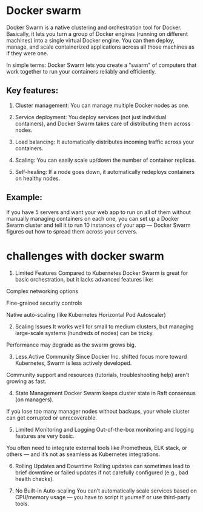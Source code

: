 
# Docker swarm 

Docker Swarm is a native clustering and orchestration tool for Docker. Basically, it lets you turn a group of Docker engines (running on different machines) into a single virtual Docker engine. You can then deploy, manage, and scale containerized applications across all those machines as if they were one.

In simple terms:
Docker Swarm lets you create a "swarm" of computers that work together to run your containers reliably and efficiently.

## Key features:

1. Cluster management: You can manage multiple Docker nodes as one.

2. Service deployment: You deploy services (not just individual containers), and Docker Swarm takes care of distributing them across nodes.

3. Load balancing: It automatically distributes incoming traffic across your containers.

4. Scaling: You can easily scale up/down the number of container replicas.

5. Self-healing: If a node goes down, it automatically redeploys containers on healthy nodes.

## Example:
If you have 5 servers and want your web app to run on all of them without manually managing containers on each one, you can set up a Docker Swarm cluster and tell it to run 10 instances of your app — Docker Swarm figures out how to spread them across your servers.

# challenges with docker swarm 

1. Limited Features Compared to Kubernetes
Docker Swarm is great for basic orchestration, but it lacks advanced features like:

Complex networking options

Fine-grained security controls

Native auto-scaling (like Kubernetes Horizontal Pod Autoscaler)

2. Scaling Issues
It works well for small to medium clusters, but managing large-scale systems (hundreds of nodes) can be tricky.

Performance may degrade as the swarm grows big.

3. Less Active Community
Since Docker Inc. shifted focus more toward Kubernetes, Swarm is less actively developed.

Community support and resources (tutorials, troubleshooting help) aren't growing as fast.

4. State Management
Docker Swarm keeps cluster state in Raft consensus (on managers).

If you lose too many manager nodes without backups, your whole cluster can get corrupted or unrecoverable.

5. Limited Monitoring and Logging
Out-of-the-box monitoring and logging features are very basic.

You often need to integrate external tools like Prometheus, ELK stack, or others — and it’s not as seamless as Kubernetes integrations.

6. Rolling Updates and Downtime
Rolling updates can sometimes lead to brief downtime or failed updates if not carefully configured (e.g., bad health checks).

7. No Built-in Auto-scaling
You can’t automatically scale services based on CPU/memory usage — you have to script it yourself or use third-party tools.


